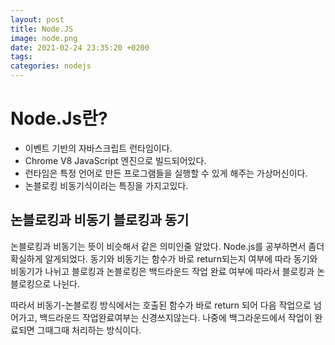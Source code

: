 ```yaml
---
layout: post
title: Node.JS
image: node.png
date: 2021-02-24 23:35:20 +0200
tags:
categories: nodejs
---
```


# Node.Js란?
* 이벤트 기반의 자바스크립트 런타임이다.
* Chrome V8 JavaScript 엔진으로 빌드되어있다.
* 런타임은 특정 언어로 만든 프로그램들을 실행할 수 있게 해주는 가상머신이다.
* 논블로킹 비동기식이라는 특징을 가지고있다.

## 논블로킹과 비동기 블로킹과 동기
논블로킹과 비동기는 뜻이 비슷해서 같은 의미인줄 알았다.
Node.js를 공부하면서 좀더 확실하게 알게되었다.
동기와 비동기는 함수가 바로 return되는지 여부에 따라 동기와 비동기가 나뉘고
블로킹과 논블로킹은 백드라운드 작업 완료 여부에 따라서 블로킹과 논블로킹으로 나뉜다.

따라서
비동기-논블로킹 방식에서는 호출된 함수가 바로 return 되어 다음 작업으로 넘어가고,
백드라운드 작업완료여부는 신경쓰지않는다. 나중에 백그라운드에서 작업이 완료되면
그때그때 처리하는 방식이다.
